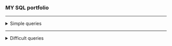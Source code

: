 ### MY SQL portfolio
---
  <details>
<summary>Simple queries</summary>
<br>

  ## **1. Предложение GROUP BY, HAVING**
**Задание.**
	
Найдите размеры жестких дисков, совпадающих у двух и более PC. Вывести: HD

  <details>
<summary>Структура и наполнение таблиц</summary>
<br>

Схема БД состоит из четырех таблиц:

Схема БД состоит из четырех таблиц:
	  
Product(maker, model, type)
	  
PC(code, model, speed, ram, hd, cd, price)
	  
Laptop(code, model, speed, ram, hd, price, screen)
	  
Printer(code, model, color, type, price)
	  
Таблица Product представляет производителя (maker), номер модели (model) и тип ('PC' - ПК, 'Laptop' - ПК-блокнот или 'Printer' - принтер). Предполагается, что номера моделей в таблице Product уникальны для всех производителей и типов продуктов. В таблице PC для каждого ПК, однозначно определяемого уникальным кодом – code, указаны модель – model (внешний ключ к таблице Product), скорость - speed (процессора в мегагерцах), объем памяти - ram (в мегабайтах), размер диска - hd (в гигабайтах), скорость считывающего устройства - cd (например, '4x') и цена - price (в долларах). Таблица Laptop аналогична таблице РС за исключением того, что вместо скорости CD содержит размер экрана -screen (в дюймах). В таблице Printer для каждой модели принтера указывается, является ли он цветным - color ('y', если цветной), тип принтера - type (лазерный – 'Laser', струйный – 'Jet' или матричный – 'Matrix') и цена - price.

  </details>
  
  <details>
<summary>Solution</summary>
<br>

```sql
	SELECT hd FROM pc
	GROUP BY hd
	HAVING count(hd)>1
```  
  </details>	

  ## **2. Пересечение и разность**
**Задание.**
	
Найдите производителя, выпускающего ПК, но не ПК-блокноты.

  <details>
<summary>Структура и наполнение таблиц</summary>
<br>

Схема БД состоит из четырех таблиц:
	  
Product(maker, model, type)
	  
PC(code, model, speed, ram, hd, cd, price)
	  
Laptop(code, model, speed, ram, hd, price, screen)
	  
Printer(code, model, color, type, price)
	  
Таблица Product представляет производителя (maker), номер модели (model) и тип ('PC' - ПК, 'Laptop' - ПК-блокнот или 'Printer' - принтер). Предполагается, что номера моделей в таблице Product уникальны для всех производителей и типов продуктов. В таблице PC для каждого ПК, однозначно определяемого уникальным кодом – code, указаны модель – model (внешний ключ к таблице Product), скорость - speed (процессора в мегагерцах), объем памяти - ram (в мегабайтах), размер диска - hd (в гигабайтах), скорость считывающего устройства - cd (например, '4x') и цена - price (в долларах). Таблица Laptop аналогична таблице РС за исключением того, что вместо скорости CD содержит размер экрана -screen (в дюймах). В таблице Printer для каждой модели принтера указывается, является ли он цветным - color ('y', если цветной), тип принтера - type (лазерный – 'Laser', струйный – 'Jet' или матричный – 'Matrix') и цена - price.
  </details>
  
  <details>
<summary>Solution</summary>
<br>

```sql
	SELECT maker FROM Product WHERE type='PC'
	EXCEPT SELECT maker FROM Product WHERE type='Laptop'
```  
  </details>	
	
	
## **3. Remove String Spaces**
  
  Task.
  
  Remove the spaces from the string, then return the resultant string.
  You are given a table 'nospace' with column 'x', return a table with column 'x' and your result in a column named 'res'.
  
  <details>
<summary>Solution</summary>
<br>

```sql
  SELECT x, REPLACE(x, ' ', '') AS res 
  FROM nospace;
```
  </details>
  
## **4. Century From Year**
  
  Task.
  
  Given a year, return the century it is in.

Examples:
```
1705 --> 18
  
1900 --> 19
  
1601 --> 17
  
2000 --> 20
``` 

In SQL, you will be given a table years with a column yr for the year. Return a table with a column century.
  
  <details>
<summary>Solution</summary>
<br>
    
```sql
  SELECT (yr + 99) / 100 as century
  FROM years;
```
  </details>
  
  <details>
<summary>Alternative solution</summary>
<br>
  
```sql
  SELECT 
    CASE
      WHEN yr%100 = 0 THEN yr/100
      WHEN yr%100 > 0 THEN yr/100+1
    END AS century
  FROM years;
```
  </details>

  <details>
<summary>Alternative solution</summary>
<br>
  
```sql
  SELECT EXTRACT(CENTURY FROM TO_DATE(yr::text, 'YYYY')) AS century
  FROM years;
```
  </details>
  
  ## **5. Returning Strings**
  
  Task.
  You are given a table person with a column name. Return a table with a column greeting that contains Hello, <name> how are you doing today?.

Example:

```
name = "John" -> greeting = "Hello, John how are you doing today?"
```

  <details>
<summary>Solution</summary>
<br>
  
```sql
  SELECT 'Hello, ' || name || ' how are you doing today?' AS greeting FROM person;
```
</details>
  
  <details>
<summary>Alternative solution</summary>
<br>
  
```sql
  UPDATE person SET name = CONCAT('Hello, ', name, ' how are you doing today?');
  SELECT name AS greeting FROM person;
```
</details>
    
  ## **6. Is n Divisible by x and y?**
  
  Task.
  You will be given a table with columns n, x, and y. Your task is to check if n is divisible by the two numbers x and y. All inputs are positive, non-zero digits.

  <details>
<summary>Solution</summary>
<br>
  
```sql
  SELECT id,
    CASE
      WHEN n%x=0 AND n%y=0
      THEN true
      ELSE false
    END AS res
  FROM kata;
```
</details>
     
  ## **7. Expressions Matter**
  
  Task.
  Given three integers a, b, c where 1  ≤  a,  b,  c  ≤  10, return the largest number obtained after inserting the following operators and brackets in any order: +, *, (). You can use the same operator more than once, and it is not necessary to use all the operators and brackets. However, you must use a, b, and c only once, and you may not swap their order.

Example:

```
Given a = 1, b = 2, c = 3:
1 * (2 + 3) = 5
1 * 2 * 3 = 6
1 + 2 * 3 = 7
(1 + 2) * 3 = 9
So the maximum value that you can obtain is 9.
```
  <details>
<summary>Solution</summary>
<br>
  
```sql
  SELECT GREATEST(a * b * c, a + b + c, a * (b + c), (a + b) * c)
    AS res
  FROM expression_matter;
```
</details>
    
## **8.Count Odd Numbers below n**

Task.
Given a number n, return the number of positive odd numbers below n.

Examples (Input -> Output):
```
7  -> 3 (because odd numbers below 7 are [1, 3, 5])
15 -> 7 (because odd numbers below 15 are [1, 3, 5, 7, 9, 11, 13])
```

  <details>
<summary>Solution</summary>
<br>

```sql
  SELECT n, n/2 AS res FROM oddcount;
```
</details>
    
## **9.  Sum of odd numbers**

Task.
Given the triangle of consecutive odd numbers:
```

             1
          3     5
       7     9    11
   13    15    17    19
21    23    25    27    29
...
```
Calculate the row sums of this triangle from the row index (starting at index 1). The table nums contains the integer n (the input row index).

Examples:
```
n = 1 -> res = 1
n = 2 -> res = 8 (because 3 + 5 = 8)
n = 3 -> res = 27 (because 7 + 9 + 11 = 27)
```

  <details>
<summary>Solution</summary>
<br>

```sql
  SELECT n * n * n AS res
  FROM nums;
```
</details>
    
## **10. Fake Binary**

Task.
Given a string of digits, you should replace any digit below 5 with '0' and any digit 5 and above with '1'. Return the resulting string.
Note: input will never be an empty string

  <details>
<summary>Solution</summary>
<br>

```sql
  SELECT x,
  regexp_replace(regexp_replace(x, '[0-4]', '0', 'g'), '[5-9]', '1', 'g') AS res
  FROM fakebin;
```
</details>
    
## **11. Convert to Hexadecimal**

Task.
Turn the numeric columns (arms, legs) into equivalent hexadecimal values.

monsters table schema:
```
- id
- name
- legs
- arms
- characteristics
```

  <details>
<summary>Solution</summary>
<br>

```sql
  SELECT to_hex(legs) AS legs, 
          to_hex(arms) AS arms 
  FROM monsters;
```
</details>
    
## **12. Rounding Decimals**

Task.
Given the following table 'decimals':
```
- id
- number1
- number2
```
Return a table with two columns (number1, number2), the value in number1 should be rounded down and the value in number2 should be rounded up.

  <details>
<summary>Solution</summary>
<br>

```sql
  SELECT floor(number1) AS number1, 
         ceiling(number2) AS number2 
  FROM decimals
```
</details>

</details>

  ---
<details>
<summary>Difficult queries</summary>
<br>

## **1. Запросы на выборку из нескольких таблиц**
**Задание.**	

Вывести информацию о книгах (жанр, книга, автор), относящихся к жанру, включающему слово «роман» в отсортированном по названиям книг виде.	

  <details>
<summary>Структура и наполнение таблиц</summary>
<br>
	  
  Таблица book
  
| book_id | title                 | author_id | genre_id | price  | amount |
|---------|-----------------------|-----------|----------|--------|--------|
| 1       | Мастер и Маргарита    | 1         | 1        | 670.99 | 3      |
| 2       | Белая гвардия         | 1         | 1        | 540.50 | 5      |
| 3       | Идиот                 | 2         | 1        | 460.00 | 10     |
| 4       | Братья Карамазовы     | 2         | 1        | 799.01 | 3      |
| 5       | Игрок                 | 2         | 1        | 480.50 | 10     |
| 6       | Стихотворения и поэмы | 3         | 2        | 650.00 | 15     |
| 7       | Черный человек        | 3         | 2        | 570.20 | 6      |
| 8       | Лирика                | 4         | 2        | 518.99 | 2      |

  Таблица author                         
  			
| author_id | name_author      |				
|-----------|------------------|			
| 1         | Булгаков М.А.    |				
| 2         | Достоевский Ф.М. |				
| 3         | Есенин С.А.      |				
| 4         | Пастернак Б.Л.   |				
| 5         | Лермонтов М.Ю.   |							

  Таблица genre
	  
| genre_id | name_genre  |
|----------|-------------|
| 1        | Роман       |
| 2        | Поэзия      |
| 3        | Приключения |	  
    
  </details>	

  <details>
<summary>Solution</summary>
<br>

```sql
	SELECT name_genre, title, name_author
	FROM genre 
		INNER JOIN book ON genre.genre_id=book.genre_id
		INNER JOIN author ON book.author_id=author.author_id
	WHERE name_genre='Роман'
	ORDER BY title; 
```  
  </details>
	
## **2. Запрос на обновление, связанные таблицы**
**Задание.**
	
Для книг, которые уже есть на складе (в таблице book), но по другой цене, чем в поставке (supply),  необходимо в таблице book увеличить количество на значение, указанное в поставке,  и пересчитать цену. А в таблице  supply обнулить количество этих книг. 
	Формула для пересчета цены:
	
 price=(p_1*k_1+p_2*k_2)/(k_1+k_2), 

где 
	p1, p2 - цена книги в таблицах book и supply;
	k1, k2 - количество книг в таблицах book и supply.
  
  <details>
<summary>Структура и наполнение таблиц</summary>
<br>
  
  Таблица book
  
| book_id | title                 | author_id | genre_id | price  | amount |
|---------|-----------------------|-----------|----------|--------|--------|
| 1       | Мастер и Маргарита    | 1         | 1        | 670.99 | 3      |
| 2       | Белая гвардия         | 1         | 1        | 540.50 | 5      |
| 3       | Идиот                 | 2         | 1        | 460.00 | 10     |
| 4       | Братья Карамазовы     | 2         | 1        | 799.01 | 3      |
| 5       | Игрок                 | 2         | 1        | 480.50 | 10     |
| 6       | Стихотворения и поэмы | 3         | 2        | 650.00 | 15     |
| 7       | Черный человек        | 3         | 2        | 570.20 | 6      |
| 8       | Лирика                | 4         | 2        | 518.99 | 2      |


  Таблица supply
  

| supply_id | title                 | author           | price  | amount |
|-----------|-----------------------|------------------|--------|--------|
| 1         | Доктор Живаго         | Пастернак Б.Л.   | 380.80 | 4      |
| 2         | Черный человек        | Есенин С.А.      | 570.20 | 6      |
| 3         | Белая гвардия         | Булгаков М.А.    | 540.50 | 7      |
| 4         | Идиот                 | Достоевский Ф.М. | 360.80 | 3      |
| 5         | Стихотворения и поэмы | Лермонтов М.Ю.   | 255.90 | 4      |
| 6         | Остров сокровищ       | Стивенсон Р.Л.   | 599.99 | 5      |


  Таблица author                         
  
			
| author_id | name_author      |				
|-----------|------------------|			
| 1         | Булгаков М.А.    |				
| 2         | Достоевский Ф.М. |				
| 3         | Есенин С.А.      |				
| 4         | Пастернак Б.Л.   |				
| 5         | Лермонтов М.Ю.   |							

  Таблица genre
	  
| genre_id | name_genre  |
|----------|-------------|
| 1        | Роман       |
| 2        | Поэзия      |
| 3        | Приключения |	  
    
  </details>
  
  <details>
<summary>Solution</summary>
<br>

```sql
	UPDATE book b
        	INNER JOIN author a USING(author_id)
        	INNER JOIN supply s ON b.title=s.title 
                                AND a.name_author=s.author
	SET b.amount=b.amount + s.amount,
    	b.price=(b.price*b.amount + s.price*s.amount)/(b.amount+s.amount),
   	s.amount=0
	WHERE b.price <> s.price;
```  
  </details>
	
  
  ## **3.  Явные операции соединения, подзапрос**
**Задание.**
	
Найдите производителей самых дешевых цветных принтеров. Вывести: maker, price

  <details>
<summary>Структура и наполнение таблиц</summary>
<br>

Схема БД состоит из четырех таблиц:

Product(maker, model, type)

PC(code, model, speed, ram, hd, cd, price)

Laptop(code, model, speed, ram, hd, price, screen)

Printer(code, model, color, type, price)

Таблица Product представляет производителя (maker), номер модели (model) и тип ('PC' - ПК, 'Laptop' - ПК-блокнот или 'Printer' - принтер). Предполагается, что номера моделей в таблице Product уникальны для всех производителей и типов продуктов. В таблице PC для каждого ПК, однозначно определяемого уникальным кодом – code, указаны модель – model (внешний ключ к таблице Product), скорость - speed (процессора в мегагерцах), объем памяти - ram (в мегабайтах), размер диска - hd (в гигабайтах), скорость считывающего устройства - cd (например, '4x') и цена - price (в долларах). Таблица Laptop аналогична таблице РС за исключением того, что вместо скорости CD содержит размер экрана -screen (в дюймах). В таблице Printer для каждой модели принтера указывается, является ли он цветным - color ('y', если цветной), тип принтера - type (лазерный – 'Laser', струйный – 'Jet' или матричный – 'Matrix') и цена - price.

  </details>

  <details>
<summary>Solution</summary>
<br>

```sql
	SELECT DISTINCT maker, price
	FROM product, printer
	WHERE product.model = printer.model
		AND printer.color = 'y'
		AND printer.price = (SELECT MIN(price) FROM printer WHERE printer.color = 'y');
```  
  </details>

  ## **4.  Явные операции соединения. Пересечение и разность**
**Задание.**
	
Найдите производителей, которые производили бы как ПК
со скоростью не менее 750 МГц, так и ПК-блокноты со скоростью не менее 750 МГц.
Вывести: Maker

  <details>
<summary>Структура и наполнение таблиц</summary>
<br>

Схема БД состоит из четырех таблиц:

Product(maker, model, type)

PC(code, model, speed, ram, hd, cd, price)

Laptop(code, model, speed, ram, hd, price, screen)

Printer(code, model, color, type, price)

Таблица Product представляет производителя (maker), номер модели (model) и тип ('PC' - ПК, 'Laptop' - ПК-блокнот или 'Printer' - принтер). Предполагается, что номера моделей в таблице Product уникальны для всех производителей и типов продуктов. В таблице PC для каждого ПК, однозначно определяемого уникальным кодом – code, указаны модель – model (внешний ключ к таблице Product), скорость - speed (процессора в мегагерцах), объем памяти - ram (в мегабайтах), размер диска - hd (в гигабайтах), скорость считывающего устройства - cd (например, '4x') и цена - price (в долларах). Таблица Laptop аналогична таблице РС за исключением того, что вместо скорости CD содержит размер экрана -screen (в дюймах). В таблице Printer для каждой модели принтера указывается, является ли он цветным - color ('y', если цветной), тип принтера - type (лазерный – 'Laser', струйный – 'Jet' или матричный – 'Matrix') и цена - price.

  </details>
  
  <details>
<summary>Solution</summary>
<br>

```sql
	SELECT DISTINCT maker
	FROM product t1 
	JOIN pc t2 ON t1.model=t2.model
	WHERE speed>=750 AND maker IN (
		SELECT maker FROM product t1 
		JOIN laptop t2 ON t1.model=t2.model
		WHERE speed>=750);
```  
  </details>
  
  </details>
